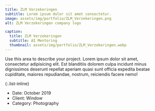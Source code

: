 ```yaml
---
title: ZLM Verzekeringen
subtitle: Lorem ipsum dolor sit amet consectetur.
image: assets/img/portfolio/ZLM_Verzekeringen.png
alt: ZLM Verzekeringen company logo

caption:
  title: ZLM Verzekeringen
  subtitle: AI Mentoring
  thumbnail: assets/img/portfolio/ZLM_Verzekeringen.webp
---
```

Use this area to describe your project. Lorem ipsum dolor sit amet, consectetur adipisicing elit. Est blanditiis dolorem culpa incidunt minus dignissimos deserunt repellat aperiam quasi sunt officia expedita beatae cupiditate, maiores repudiandae, nostrum, reiciendis facere nemo!

{:.list-inline}
- Date: October 2019
- Client: Window
- Category: Photography

